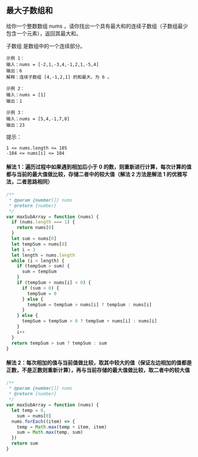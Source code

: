 ## 最大子数组和

给你一个整数数组 nums ，请你找出一个具有最大和的连续子数组（子数组最少包含一个元素），返回其最大和。

子数组 是数组中的一个连续部分。



```
示例 1：
输入：nums = [-2,1,-3,4,-1,2,1,-5,4]
输出：6
解释：连续子数组 [4,-1,2,1] 的和最大，为 6 。

示例 2：
输入：nums = [1]
输出：1

示例 3：
输入：nums = [5,4,-1,7,8]
输出：23
```

提示：

```
1 <= nums.length <= 105
-104 <= nums[i] <= 104
```

#### 解法 1：遍历过程中如果遇到相加后小于 0 的数，则重新进行计算，每次计算的值都与当前的最大值做比较，存储二者中的较大值（解法 2 方法是解法 1 的优雅写法，二者思路相同）

```javascript
/**
 * @param {number[]} nums
 * @return {number}
 */
var maxSubArray = function (nums) {
  if (nums.length === 1) {
    return nums[0]
  }
  let sum = nums[0]
  let tempSum = nums[0]
  let i = 1
  let length = nums.length
  while (i < length) {
    if (tempSum > sum) {
      sum = tempSum
    }
    if (tempSum + nums[i] < 0) {
      if (sum > 0) {
        tempSum = 0
      } else {
        tempSum = tempSum > nums[i] ? tempSum : nums[i]
      }
    } else {
      tempSum = tempSum > 0 ? tempSum + nums[i] : nums[i]
    }
    i++
  }
  return tempSum > sum ? tempSum : sum
}
```

#### 解法 2：每次相加的值与当前值做比较，取其中较大的值（保证左边相加的值都是正数，不是正数则重新计算），再与当前存储的最大值做比较，取二者中的较大值

```javascript
/**
 * @param {number[]} nums
 * @return {number}
 */
var maxSubArray = function (nums) {
  let temp = 0,
    sum = nums[0]
  nums.forEach((item) => {
    temp = Math.max(temp + item, item)
    sum = Math.max(temp, sum)
  })
  return sum
}
```
